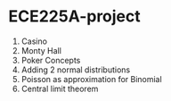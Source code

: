 # ECE225A-project

1. Casino
2. Monty Hall
3. Poker
Concepts
1. Adding 2 normal distributions
2. Poisson as approximation for Binomial
3. Central limit theorem



